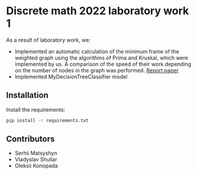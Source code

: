 # Discrete math 2022 laboratory work 1

As a result of laboratory work, we:  
- Implemented an automatic calculation of the minimum frame of the weighted graph using the algorithms of Prima and Kruskal, which were implemented by us. A comparison of the speed of their work depending on the number of nodes in the graph was performed. [Report paper](Lab.pdf)
- Implemented MyDecisionTreeClassifier model

## Installation

Install the requirements:

```bash
pip install -r requirements.txt
```

## Contributors
- Serhii Matsyshyn
- Vladyslav	Shuliar
- Oleksii Konopada
